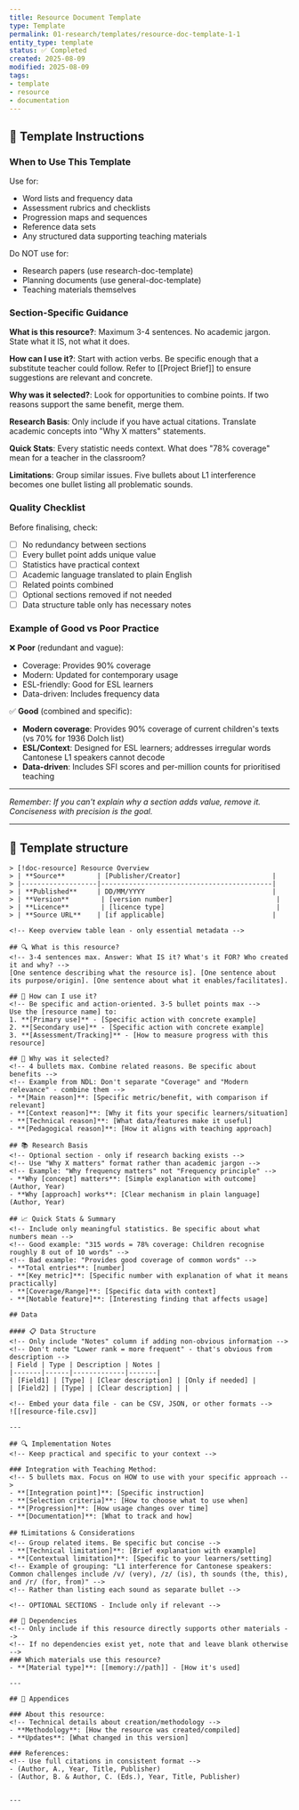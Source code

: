 ```yaml
---
title: Resource Document Template
type: Template
permalink: 01-research/templates/resource-doc-template-1-1
entity_type: template
status: ✅ Completed
created: 2025-08-09
modified: 2025-08-09
tags:
- template
- resource
- documentation
---
```


<!-- 
RESOURCE DOCUMENT TEMPLATE
==========================
This template is for structured data resources like word lists, progression maps, assessment rubrics, 
and other reference materials that support the project.

KEY PRINCIPLES FOR CONCISE, EFFECTIVE RESOURCE DOCS:
1. Combine related points - Don't separate "Coverage" and "Modern relevance" if they support the same idea
2. Use plain language headers - "Why frequency matters" not "Frequency principle"
3. Be specific with metrics - "315 words = 78% coverage" not "provides good coverage"
4. Remove redundant explanations - If it's in the data table, don't repeat in notes
5. Group similar limitations - All L1 issues in one bullet, not five separate ones
6. Avoid bloat - Every sentence should add value; if it doesn't, cut it

REMEMBER: Start concise. It's easier to add detail later than to remove redundancy.
-->

## 📝 Template Instructions

### When to Use This Template
Use for:
- Word lists and frequency data
- Assessment rubrics and checklists  
- Progression maps and sequences
- Reference data sets
- Any structured data supporting teaching materials

Do NOT use for:
- Research papers (use research-doc-template)
- Planning documents (use general-doc-template)
- Teaching materials themselves

### Section-Specific Guidance

**What is this resource?**: Maximum 3-4 sentences. No academic jargon. State what it IS, not what it does.

**How can I use it?**: Start with action verbs. Be specific enough that a substitute teacher could follow. Refer to [[Project Brief]] to ensure suggestions are relevant and concrete.

**Why was it selected?**: Look for opportunities to combine points. If two reasons support the same benefit, merge them.

**Research Basis**: Only include if you have actual citations. Translate academic concepts into "Why X matters" statements.

**Quick Stats**: Every statistic needs context. What does "78% coverage" mean for a teacher in the classroom?

**Limitations**: Group similar issues. Five bullets about L1 interference becomes one bullet listing all problematic sounds.

### Quality Checklist
Before finalising, check:
- [ ] No redundancy between sections
- [ ] Every bullet point adds unique value  
- [ ] Statistics have practical context
- [ ] Academic language translated to plain English
- [ ] Related points combined
- [ ] Optional sections removed if not needed
- [ ] Data structure table only has necessary notes

### Example of Good vs Poor Practice

❌ **Poor** (redundant and vague):
- Coverage: Provides 90% coverage
- Modern: Updated for contemporary usage  
- ESL-friendly: Good for ESL learners
- Data-driven: Includes frequency data

✅ **Good** (combined and specific):
- **Modern coverage**: Provides 90% coverage of current children's texts (vs 70% for 1936 Dolch list)
- **ESL/Context**: Designed for ESL learners; addresses irregular words Cantonese L1 speakers cannot decode
- **Data-driven**: Includes SFI scores and per-million counts for prioritised teaching

---

*Remember: If you can't explain why a section adds value, remove it. Conciseness with precision is the goal.*

---
## 📝 Template structure

```
> [!doc-resource] Resource Overview
> | **Source**        | [Publisher/Creator]                       |
> |-------------------|-------------------------------------------|
> | **Published**     | DD/MM/YYYY                                |
> | **Version**        | [version number]                          |
> | **Licence**        | [licence type]                            |
> | **Source URL**    | [if applicable]                           |

<!-- Keep overview table lean - only essential metadata -->

## 🔍 What is this resource?
<!-- 3-4 sentences max. Answer: What IS it? What's it FOR? Who created it and why? -->
[One sentence describing what the resource is]. [One sentence about its purpose/origin]. [One sentence about what it enables/facilitates]. 

## 🎨 How can I use it?
<!-- Be specific and action-oriented. 3-5 bullet points max -->
Use the [resource name] to:
1. **[Primary use]** - [Specific action with concrete example]
2. **[Secondary use]** - [Specific action with concrete example]  
3. **[Assessment/Tracking]** - [How to measure progress with this resource]

## 🎯 Why was it selected?
<!-- 4 bullets max. Combine related reasons. Be specific about benefits -->
<!-- Example from NDL: Don't separate "Coverage" and "Modern relevance" - combine them -->
- **[Main reason]**: [Specific metric/benefit, with comparison if relevant]
- **[Context reason]**: [Why it fits your specific learners/situation]
- **[Technical reason]**: [What data/features make it useful]
- **[Pedagogical reason]**: [How it aligns with teaching approach]

## 📚 Research Basis
<!-- Optional section - only if research backing exists -->
<!-- Use "Why X matters" format rather than academic jargon -->
<!-- Example: "Why frequency matters" not "Frequency principle" -->
- **Why [concept] matters**: [Simple explanation with outcome] (Author, Year)
- **Why [approach] works**: [Clear mechanism in plain language] (Author, Year)

## 📈 Quick Stats & Summary
<!-- Include only meaningful statistics. Be specific about what numbers mean -->
<!-- Good example: "315 words = 78% coverage: Children recognise roughly 8 out of 10 words" -->
<!-- Bad example: "Provides good coverage of common words" -->
- **Total entries**: [number]
- **[Key metric]**: [Specific number with explanation of what it means practically]
- **[Coverage/Range]**: [Specific data with context]
- **[Notable feature]**: [Interesting finding that affects usage]

## Data

#### 📋 Data Structure
<!-- Only include "Notes" column if adding non-obvious information -->
<!-- Don't note "Lower rank = more frequent" - that's obvious from description -->
| Field | Type | Description | Notes |
|-------|------|-------------|-------|
| [Field1] | [Type] | [Clear description] | [Only if needed] |
| [Field2] | [Type] | [Clear description] | |

<!-- Embed your data file - can be CSV, JSON, or other formats -->
![[resource-file.csv]]

---

## 🔍 Implementation Notes
<!-- Keep practical and specific to your context -->

### Integration with Teaching Method:
<!-- 5 bullets max. Focus on HOW to use with your specific approach -->
- **[Integration point]**: [Specific instruction]
- **[Selection criteria]**: [How to choose what to use when]
- **[Progression]**: [How usage changes over time]
- **[Documentation]**: [What to track and how]

## ❗Limitations & Considerations
<!-- Group related items. Be specific but concise -->
- **[Technical limitation]**: [Brief explanation with example]
- **[Contextual limitation]**: [Specific to your learners/setting]
<!-- Example of grouping: "L1 interference for Cantonese speakers: Common challenges include /v/ (very), /z/ (is), th sounds (the, this), and /r/ (for, from)" -->
<!-- Rather than listing each sound as separate bullet -->

<!-- OPTIONAL SECTIONS - Include only if relevant -->

## 🔗 Dependencies
<!-- Only include if this resource directly supports other materials -->
<!-- If no dependencies exist yet, note that and leave blank otherwise -->
### Which materials use this resource?
- **[Material type]**: [[memory://path]] - [How it's used]

---

## 📝 Appendices

### About this resource:
<!-- Technical details about creation/methodology -->
- **Methodology**: [How the resource was created/compiled]
- **Updates**: [What changed in this version]

### References:
<!-- Use full citations in consistent format -->
- (Author, A., Year, Title, Publisher)
- (Author, B. & Author, C. (Eds.), Year, Title, Publisher)


---
```